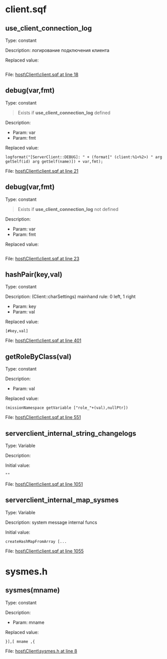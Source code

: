 # client.sqf

## use_client_connection_log

Type: constant

Description: логирование подключения клиента


Replaced value:
```sqf

```
File: [host\Client\client.sqf at line 18](../../../Src/host/Client/client.sqf#L18)
## debug(var,fmt)

Type: constant

> Exists if **use_client_connection_log** defined

Description: 
- Param: var
- Param: fmt

Replaced value:
```sqf
logformat("[ServerClient::DEBUG]: " + (format[" (client:%1<%2>) " arg getSelf(id) arg getSelf(name)]) + var,fmt);
```
File: [host\Client\client.sqf at line 21](../../../Src/host/Client/client.sqf#L21)
## debug(var,fmt)

Type: constant

> Exists if **use_client_connection_log** not defined

Description: 
- Param: var
- Param: fmt

Replaced value:
```sqf

```
File: [host\Client\client.sqf at line 23](../../../Src/host/Client/client.sqf#L23)
## hashPair(key,val)

Type: constant

Description: (Client::charSettings) mainhand rule: 0 left, 1 right
- Param: key
- Param: val

Replaced value:
```sqf
[#key,val]
```
File: [host\Client\client.sqf at line 401](../../../Src/host/Client/client.sqf#L401)
## getRoleByClass(val)

Type: constant

Description: 
- Param: val

Replaced value:
```sqf
(missionNamespace getVariable ["role_"+(val),nullPtr])
```
File: [host\Client\client.sqf at line 551](../../../Src/host/Client/client.sqf#L551)
## serverclient_internal_string_changelogs

Type: Variable

Description: 


Initial value:
```sqf
""
```
File: [host\Client\client.sqf at line 1051](../../../Src/host/Client/client.sqf#L1051)
## serverclient_internal_map_sysmes

Type: Variable

Description: system message internal funcs


Initial value:
```sqf
createHashMapFromArray [...
```
File: [host\Client\client.sqf at line 1055](../../../Src/host/Client/client.sqf#L1055)
# sysmes.h

## sysmes(mname)

Type: constant

Description: 
- Param: mname

Replaced value:
```sqf
}],[ mname ,{
```
File: [host\Client\sysmes.h at line 8](../../../Src/host/Client/sysmes.h#L8)

